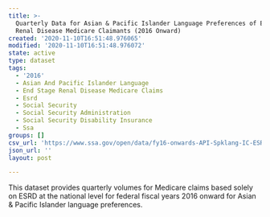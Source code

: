 ```yaml
---
title: >-
  Quarterly Data for Asian & Pacific Islander Language Preferences of End Stage
  Renal Disease Medicare Claimants (2016 Onward)
created: '2020-11-10T16:51:48.976065'
modified: '2020-11-10T16:51:48.976072'
state: active
type: dataset
tags:
  - '2016'
  - Asian And Pacific Islander Language
  - End Stage Renal Disease Medicare Claims
  - Esrd
  - Social Security
  - Social Security Administration
  - Social Security Disability Insurance
  - Ssa
groups: []
csv_url: 'https://www.ssa.gov/open/data/fy16-onwards-API-Spklang-IC-ESRD-Qtrly.csv'
json_url: ''
layout: post

---
```

This dataset provides quarterly volumes for Medicare claims based solely on ESRD at the national level for federal fiscal years 2016 onward for Asian & Pacific Islander language preferences.
